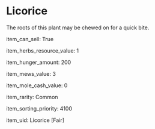 # Licorice

The roots of this plant may be chewed on for a quick bite.

item_can_sell: True

item_herbs_resource_value: 1

item_hunger_amount: 200

item_mews_value: 3

item_mole_cash_value: 0

item_rarity: Common

item_sorting_priority: 4100

item_uid: Licorice [Fair]